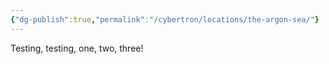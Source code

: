 ```yaml
---
{"dg-publish":true,"permalink":"/cybertron/locations/the-argon-sea/"}
---
```

  
Testing, testing, one, two, three! 
